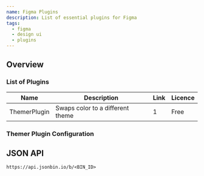 ```yaml
---
name: Figma Plugins
description: List of essential plugins for Figma
tags:
  - figma
  - design ui
  - plugins
---
```


<DocHeader props={props}/>

## Overview

### List of Plugins

| Name         | Description                      | Link | Licence |
| ------------ | -------------------------------- | ---- | ------- |
| ThemerPlugin | Swaps color to a different theme | 1    | Free    |

### Themer Plugin Configuration

## JSON API

`https://api.jsonbin.io/b/<BIN_ID>`

